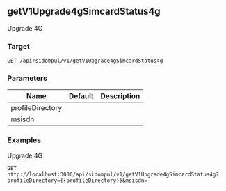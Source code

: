 ## getV1Upgrade4gSimcardStatus4g
Upgrade 4G

### Target
```
GET /api/sidompul/v1/getV1Upgrade4gSimcardStatus4g
```

### Parameters
Name | Default | Description
--- | --- | ---
profileDirectory||
msisdn||



### Examples
Upgrade 4G
```
GET http://localhost:3000/api/sidompul/v1/getV1Upgrade4gSimcardStatus4g?profileDirectory={{profileDirectory}}&msisdn=
```

